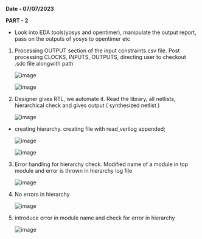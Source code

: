 **Date - 07/07/2023**


**PART - 2**
- Look into EDA tools(yosys and opentimer), manipulate the output report, pass on the outputs of yosys to opentimer etc

1.  Processing OUTPUT section of the input constraints.csv file. Post processing CLOCKS, INPUTS, OUTPUTS, directing user to checkout .sdc file alongwith path

 
      ![image](https://github.com/venkys8/VSD-TCL_Workshop/assets/138795338/69bd8bd3-f266-4a24-82e2-8df995d63ebf)


      ![image](https://github.com/venkys8/VSD-TCL_Workshop/assets/138795338/70c97610-e7bd-46d4-8ca7-abaf896af194)



2. Designer gives RTL, we automate it. Read the library, all netlists, hierarchical check and gives output ( synthesized netlist )

      ![image](https://github.com/venkys8/VSD-TCL_Workshop/assets/138795338/b5b3405f-a273-4564-b4ab-f6a345475304)


- creating hierarchy. creating file with read_verilog appended;

     ![image](https://github.com/venkys8/VSD-TCL_Workshop/assets/138795338/18cf62da-90e9-40a3-bfab-f9113a3cb18f)

     ![image](https://github.com/venkys8/VSD-TCL_Workshop/assets/138795338/96fa2b27-fd78-4b88-893c-c34a4246cae7)

3. Error handling for hierarchy check. Modified name of a module in top module and error is thrown in hierarchy log file

      ![image](https://github.com/venkys8/VSD-TCL_Workshop/assets/138795338/45328b51-133b-43f4-a47a-f9e1526196b1)


4.  No errors in hierarchy

      ![image](https://github.com/venkys8/VSD-TCL_Workshop/assets/138795338/b4f4b78e-cd0f-4ecb-9fd1-6729b434b5ce)


5. introduce error in module name and check for error in hierarchy

      ![image](https://github.com/venkys8/VSD-TCL_Workshop/assets/138795338/e18c1532-2b38-4b88-a9b5-ecee3aa509c5)



 
                


  

      









